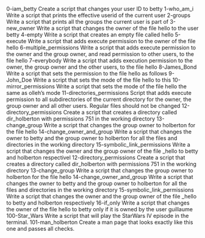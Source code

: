 0-iam_betty Create a script that changes your user ID to betty
1-who_am_i Write a script that prints the effective userid of the current user
2-groups Write a script that prints all the groups the current user is part of
3-new_owner Write a script that changes the owner of the file hello to the user betty
4-empty Write a script that creates an empty file called hello
5-execute Write a script that adds execute permission to the owner of the file hello
6-multiple_permissions Write a script that adds execute permission to the owner and the group owner, and read permission to other users, to the file hello
7-everybody Write a script that adds execution permission to the owner, the group owner and the other users, to the file hello
8-James_Bond Write a script that sets the permission to the file hello as follows
9-John_Doe Write a script that sets the mode of the file hello to this
10-mirror_permissions Write a script that sets the mode of the file hello the same as olleh’s mode
11-directories_permissions Script that adds execute permission to all subdirectories of the current directory for the owner, the group owner and all other users. Regular files should not be changed
12-directory_permissions Create a script that creates a directory called dir_holberton with permissions 751 in the working directory
13-change_group Write a script that changes the group owner to holberton for the file hello
14-change_owner_and_group Write a script that changes the owner to betty and the group owner to holberton for all the files and directories in the working directory
15-symbolic_link_permissions Write a script that changes the owner and the group owner of the file _hello to betty and holberton respectivel
12-directory_permissions Create a script that creates a directory called dir_holberton with permissions 751 in the working directory
13-change_group Write a script that changes the group owner to holberton for the file hello
14-change_owner_and_group Write a script that changes the owner to betty and the group owner to holberton for all the files and directories in the working directory
15-symbolic_link_permissions Write a script that changes the owner and the group owner of the file _hello to betty and holberton respectively
16-if_only Write a script that changes the owner of the file hello to betty only if it is owned by the user guillaume
100-Star_Wars Write a script that will play the StarWars IV episode in the terminal.
101-man_holberton Create a man page that looks exactly like this one and passes all checks.

